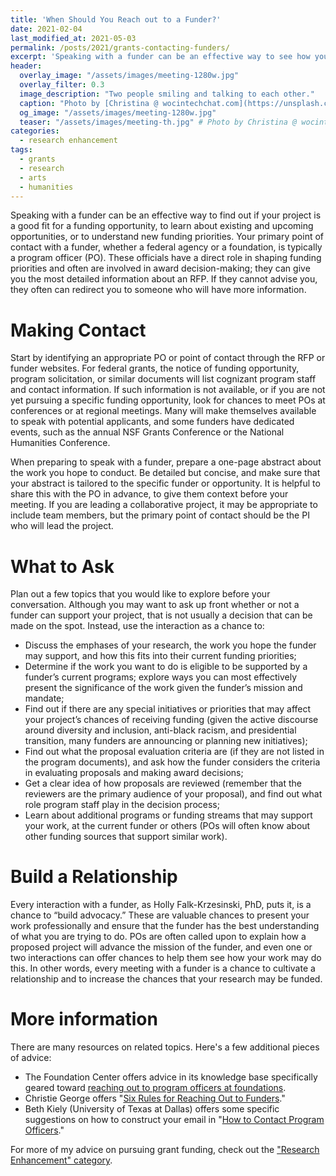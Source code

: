 ```yaml
---
title: 'When Should You Reach out to a Funder?'
date: 2021-02-04
last_modified_at: 2021-05-03
permalink: /posts/2021/grants-contacting-funders/
excerpt: 'Speaking with a funder can be an effective way to see how your work best fits with current opportunities and priorities. This post offers pointers for how to initiate a conversation.'
header:
  overlay_image: "/assets/images/meeting-1280w.jpg"
  overlay_filter: 0.3
  image_description: "Two people smiling and talking to each other."
  caption: "Photo by [Christina @ wocintechchat.com](https://unsplash.com/@wocintechchat?utm_source=unsplash&amp;utm_medium=referral&amp;utm_content=creditCopyText) on Unsplash"
  og_image: "/assets/images/meeting-1280w.jpg"
  teaser: "/assets/images/meeting-th.jpg" # Photo by Christina @ wocintechchat.com at unsplash
categories:
  - research enhancement
tags:
  - grants
  - research
  - arts
  - humanities
---
```


Speaking with a funder can be an effective way to find out if your project is a good fit for a funding opportunity, to learn about existing and upcoming opportunities, or to understand new funding priorities. Your primary point of contact with a funder, whether a federal agency or a foundation, is typically a program officer (PO). These officials have a direct role in shaping funding priorities and often are involved in award decision-making; they can give you the most detailed information about an RFP. If they cannot advise you, they often can redirect you to someone who will have more information.

# Making Contact

Start by identifying an appropriate PO or point of contact through the RFP or funder websites. For federal grants, the notice of funding opportunity, program solicitation, or similar documents will list cognizant program staff and contact information. If such information is not available, or if you are not yet pursuing a specific funding opportunity, look for chances to meet POs at conferences or at regional meetings. Many will make themselves available to speak with potential applicants, and some funders have dedicated events, such as the annual NSF Grants Conference or the National Humanities Conference.

When preparing to speak with a funder, prepare a one-page abstract about the work you hope to conduct. Be detailed but concise, and make sure that your abstract is tailored to the specific funder or opportunity. It is helpful to share this with the PO in advance, to give them context before your meeting. If you are leading a collaborative project, it may be appropriate to include team members, but the primary point of contact should be the PI who will lead the project.

# What to Ask
Plan out a few topics that you would like to explore before your conversation. Although you may want to ask up front whether or not a funder can support your project, that is not usually a decision that can be made on the spot. Instead, use the interaction as a chance to:

* Discuss the emphases of your research, the work you hope the funder may support, and how this fits into their current funding priorities;
* Determine if the work you want to do is eligible to be supported by a funder’s current programs; explore ways you can most effectively present the significance of the work given the funder’s mission and mandate;
* Find out if there are any special initiatives or priorities that may affect your project’s chances of receiving funding (given the active discourse around diversity and inclusion, anti-black racism, and presidential transition, many funders are announcing or planning new initiatives);
* Find out what the proposal evaluation criteria are (if they are not listed in the program documents), and ask how the funder considers the criteria in evaluating proposals and making award decisions;
* Get a clear idea of how proposals are reviewed (remember that the reviewers are the primary audience of your proposal), and find out what role program staff play in the decision process;
* Learn about additional programs or funding streams that may support your work, at the current funder or others (POs will often know about other funding sources that support similar work).

# Build a Relationship

Every interaction with a funder, as Holly Falk-Krzesinski, PhD, puts it, is a chance to “build advocacy.” These are valuable chances to present your work professionally and ensure that the funder has the best understanding of what you are trying to do. POs are often called upon to explain how a proposed project will advance the mission of the funder, and even one or two interactions can offer chances to help them see how your work may do this. In other words, every meeting with a funder is a chance to cultivate a relationship and to increase the chances that your research may be funded.

# More information

There are many resources on related topics. Here's a few additional pieces of advice: 
* The Foundation Center offers advice in its knowledge base specifically geared toward [reaching out to program officers at foundations](https://learning.candid.org/resources/knowledge-base/approaching-foundations/). 
* Christie George offers "[Six Rules for Reaching Out to Funders](https://medium.com/new-media-venture/six-rules-for-reaching-out-to-funders-775306917998)." 
* Beth Kiely (University of Texas at Dallas) offers some specific suggestions on how to construct your email in "[How to Contact Program Officers](https://research.utdallas.edu/blog/how-to-contact-program-officers)."

For more of my advice on pursuing grant funding, check out the ["Research Enhancement" category](/categories/#research-enhancement).
